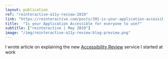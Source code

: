 ```yaml
---
layout: publication
ref: "reinteractive-a11y-review-2019"
link: "https://reinteractive.com/posts/391-is-your-application-accessible-for-everyone-to-use"
title:  "Is your Application Accessible for everyone to use?"
subtitle: ["reinteractive | May 2019"]
image: "/img/reinteractive-a11y-review-blog-preview.png"
---
```


I wrote article on explaining the new [Accessibility Review](/portfolio/#accessibility_review2019) service I started at work
